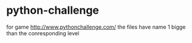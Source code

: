 # python-challenge
for game http://www.pythonchallenge.com/
the files have name 1 bigge than the conresponding level
